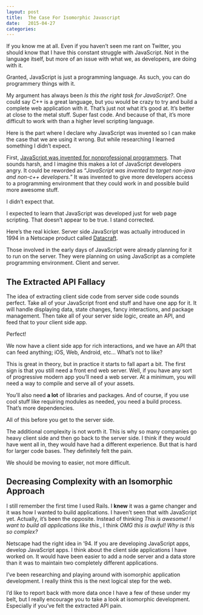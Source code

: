 ```yaml
---
layout: post
title:  The Case For Isomorphic Javascript
date:   2015-04-27
categories:
---
```


If you know me at all. Even if you haven’t seen me rant on Twitter, you should know that I have this constant struggle with JavaScript. Not in the language itself, but more of an issue with what we, as developers, are doing with it.

Granted, JavaScript is just a programming language. As such, you can do programmery things with it.

My argument has always been *Is this the right task for JavaScript?*. One could say C++ is a great language, but you would be crazy to try and build a complete web application with it. That’s just not what it’s good at. It’s better at close to the metal stuff. Super fast code. And because of that, it’s more difficult to work with than a higher level scripting language.

Here is the part where I declare why JavaScript was invented so  I can make the case that we are using it wrong. But while researching I learned something I didn’t expect.

First, [JavaScript was invented for nonprofessional programmers](http://en.wikipedia.org/wiki/JavaScript#History). That sounds harsh, and I imagine this makes a lot of JavaScript developers angry. It could be reworded as “_JavaScript was invented to target non-java and non-c++ developers._” It was invented to give more developers access to a programming environment that they could work in and possible build more awesome stuff.

I didn’t expect that.

I expected to learn that JavaScript was developed just for web page scripting. That doesn’t appear to be true. I stand corrected.

Here’s the real kicker. Server side JavaScript was actually introduced in 1994 in a Netscape product called [Datacraft](http://www.datacraft.com/livewire.html).

Those involved in the early days of JavaScript were already planning for it to run on the server. They were planning on using JavaScript as a complete programming environment. Client and server.


## The Extracted API Fallacy

The idea of extracting client side code from server side code sounds perfect. Take all of your JavaScript front end stuff and have one app for it. It will handle displaying data, state changes, fancy interactions, and package management. Then take all of your server side logic, create an API, and feed that to your client side app.

Perfect!

We now have a client side app for rich interactions, and we have an API that can feed anything; iOS, Web, Android, etc… What’s not to like?

This is great in theory, but in practice it starts to fall apart  a bit. The first sign is that you still need a front end web server. Well, if you have any sort of progressive modern app you’ll need a web server. At a minimum, you will need a way to compile and serve all of your assets.

You’ll also need **a lot** of libraries and packages. And of course, if you use cool stuff like requiring modules as needed, you need a build process. That’s more dependencies.

All of this before you get to the server side.

The additional complexity is not worth it. This is why so many companies go heavy client side and then go back to the server side. I think if they would have went all in, they would have had a different experience. But that is hard for larger code bases. They definitely felt the pain.

We should be moving to easier, not more difficult.


## Decreasing Complexity with an Isomorphic Approach

I still remember the first time I used Rails. I **knew** it was a game changer and it was how I wanted to build applications. I haven’t seen that with JavaScript yet. Actually, it’s been the opposite. Instead of thinking *This is awesome! I want to build all applications like this.*, I think *OMG this is awful! Why is this so complex?*

Netscape had the right idea in ’94. If you are developing JavaScript apps, develop JavaScript apps. I think about the client side applications I have worked on. It would have been easier to add a node server and a data store than it was to maintain two completely different applications.

I’ve been researching and playing around with isomorphic application development. I really think this is the next logical step for the web.

I’d like to report back with more data once I have a few of these under my belt, but I really encourage you to take a look at isomorphic development. Especially if you’ve felt the extracted API pain.


